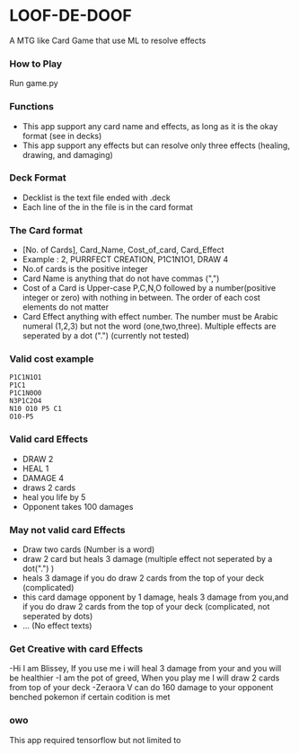 # LOOF-DE-DOOF
A MTG like Card Game that use ML to resolve effects


### How to Play
Run game.py

### Functions
- This app support any card name and effects, as long as it is the okay format (see in decks) 
- This app support any effects but can resolve only three effects (healing, drawing, and damaging)

### Deck Format
- Decklist is the text file ended with .deck
- Each line of the in the file is in the card format

### The Card format
- [No. of Cards], Card_Name, Cost_of_card, Card_Effect
- Example :  2, PURRFECT CREATION, P1C1N1O1, DRAW 4
- No.of cards is the positive integer
- Card Name is anything that do not have commas (",")
- Cost of a Card is Upper-case P,C,N,O followed by a number(positive integer or zero) with nothing in between. The order of each cost elements do not matter
- Card Effect anything with effect number. The number must be Arabic numeral (1,2,3) but not the word (one,two,three). Multiple effects are seperated by a dot (".") (currently not tested)
 

### Valid cost example
    P1C1N1O1
    P1C1
    P1C1N0O0
    N3P1C2O4
    N10 O10 P5 C1
    O10-P5
    
### Valid card Effects
 - DRAW 2
 - HEAL 1
 - DAMAGE 4
 - draws 2 cards
 - heal you life by 5
 - Opponent takes 100 damages

### May not valid card Effects
- Draw two cards (Number is a word)
- draw 2 card but heals 3 damage (multiple effect not seperated by a dot(".") )
- heals 3 damage if you do draw 2 cards from the top of your deck (complicated)
- this card damage opponent by 1 damage, heals 3 damage from you,and if you do draw 2 cards from the top of your deck (complicated, not seperated by dots)
- ... (No effect texts)

### Get Creative with card Effects
-Hi I am Blissey, If you use me i will heal 3 damage from your and you will be healthier
-I am the pot of greed, When you play me I will draw 2 cards from top of your deck
-Zeraora V can do 160 damage to your opponent benched pokemon if certain codition is met


### owo
This app required tensorflow but not limited to
